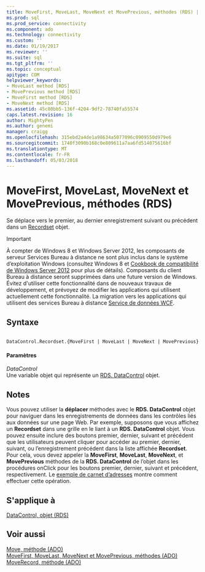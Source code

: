 ```yaml
---
title: MoveFirst, MoveLast, MoveNext et MovePrevious, méthodes (RDS) | Documents Microsoft
ms.prod: sql
ms.prod_service: connectivity
ms.component: ado
ms.technology: connectivity
ms.custom: ''
ms.date: 01/19/2017
ms.reviewer: ''
ms.suite: sql
ms.tgt_pltfrm: ''
ms.topic: conceptual
apitype: COM
helpviewer_keywords:
- MoveLast method [RDS]
- MovePrevious method [RDS]
- MoveFirst method [RDS]
- MoveNext method [RDS]
ms.assetid: 45c80bb5-136f-4204-9df2-78740fa55574
caps.latest.revision: 16
author: MightyPen
ms.author: genemi
manager: craigg
ms.openlocfilehash: 315ebd2a4de1a98634a5077096c0909550d979e6
ms.sourcegitcommit: 1740f3090b168c0e809611a7aa6fd514075616bf
ms.translationtype: MT
ms.contentlocale: fr-FR
ms.lasthandoff: 05/03/2018
---
```

# <a name="movefirst-movelast-movenext-and-moveprevious-methods-rds"></a>MoveFirst, MoveLast, MoveNext et MovePrevious, méthodes (RDS)
Se déplace vers le premier, au dernier enregistrement suivant ou précédent dans un [Recordset](../../../ado/reference/ado-api/recordset-object-ado.md) objet.  
  
> [!IMPORTANT]
>  À compter de Windows 8 et Windows Server 2012, les composants de serveur Services Bureau à distance ne sont plus inclus dans le système d’exploitation Windows (consultez Windows 8 et [Cookbook de compatibilité de Windows Server 2012](https://www.microsoft.com/en-us/download/details.aspx?id=27416) pour plus de détails). Composants du client Bureau à distance seront supprimées dans une future version de Windows. Évitez d'utiliser cette fonctionnalité dans de nouveaux travaux de développement, et prévoyez de modifier les applications qui utilisent actuellement cette fonctionnalité. La migration vers les applications qui utilisent des services Bureau à distance [Service de données WCF](http://go.microsoft.com/fwlink/?LinkId=199565).  
  
## <a name="syntax"></a>Syntaxe  
  
```  
  
DataControl.Recordset.{MoveFirst | MoveLast | MoveNext | MovePrevious}  
```  
  
#### <a name="parameters"></a>Paramètres  
 *DataControl*  
 Une variable objet qui représente un [RDS. DataControl](../../../ado/reference/rds-api/datacontrol-object-rds.md) objet.  
  
## <a name="remarks"></a>Notes  
 Vous pouvez utiliser la **déplacer** méthodes avec le **RDS. DataControl** objet pour naviguer dans les enregistrements de données dans les contrôles liés aux données sur une page Web. Par exemple, supposons que vous affichez un **Recordset** dans une grille en le liant à un **RDS. DataControl** objet. Vous pouvez ensuite inclure des boutons premier, dernier, suivant et précédent que les utilisateurs peuvent cliquer pour accéder au premier, dernier, suivant, ou l’enregistrement précédent dans la liste affichée **Recordset**. Pour cela, vous devez appeler la **MoveFirst**, **MoveLast**, **MoveNext**, et **MovePrevious** méthodes de la **RDS. DataControl** de l’objet dans les procédures onClick pour les boutons premier, dernier, suivant et précédent, respectivement. Le [exemple de carnet d’adresses](../../../ado/guide/remote-data-service/address-book-navigation-buttons.md) montre comment effectuer cette opération.  
  
## <a name="applies-to"></a>S'applique à  
 [DataControl, objet (RDS)](../../../ado/reference/rds-api/datacontrol-object-rds.md)  
  
## <a name="see-also"></a>Voir aussi  
 [Move, méthode (ADO)](../../../ado/reference/ado-api/move-method-ado.md)   
 [MoveFirst, MoveLast, MoveNext et MovePrevious, méthodes (ADO)](../../../ado/reference/ado-api/movefirst-movelast-movenext-and-moveprevious-methods-ado.md)   
 [MoveRecord, méthode (ADO)](../../../ado/reference/ado-api/moverecord-method-ado.md)


